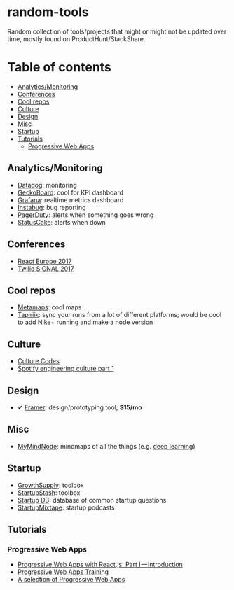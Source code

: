 # random-tools

Random collection of tools/projects that might or might not be updated over time, mostly found on ProductHunt/StackShare.

# Table of contents

- [Analytics/Monitoring](#analytics-monitoring)
- [Conferences](#conferences)
- [Cool repos](#cool-repos)
- [Culture](#culture)
- [Design](#design)
- [Misc](#misc)
- [Startup](#startup)
- [Tutorials](#tutorials)
  - [Progressive Web Apps](#pwa)

<a name="analytics-monitoring"/>

## Analytics/Monitoring
- [Datadog](https://www.datadoghq.com): monitoring
- [GeckoBoard](https://www.geckoboard.com/): cool for KPI dashboard
- [Grafana](https://grafana.com/): realtime metrics dashboard
- [Instabug](https://instabug.com): bug reporting
- [PagerDuty](https://www.pagerduty.com/applications/): alerts when something goes wrong
- [StatusCake](https://www.statuscake.com): alerts when down

<a name="conferences"/>

## Conferences
- [React Europe 2017](https://www.react-europe.org)
- [Twilio SIGNAL 2017](https://www.twilio.com/blog/2017/06/signal-2017-videos-online-now.html)

<a name="cool-repos"/>

## Cool repos
- [Metamaps](https://github.com/metamaps/metamaps): cool maps
- [Tapiriik](https://github.com/cpfair/tapiriik): sync your runs from a lot of different platforms; would be cool to add Nike+ running and make a node version

<a name="culture"/>

## Culture

- [Culture Codes](http://culturecodes.co/)
- [Spotify engineering culture part 1](https://labs.spotify.com/2014/03/27/spotify-engineering-culture-part-1/)

<a name="design"/>

## Design

- ✔ [Framer](https://framer.com): design/prototyping tool; **$15/mo**

<a name="misc"/>

## Misc
- [MyMindNode](https://my.mindnode.com): mindmaps of all the things (e.g. [deep learning](https://my.mindnode.com/wqhKt6rDSZrJR5pVV2TpCv4xnHUsYJf3vZ9SbX7D#-60.8,-450.4,2))

<a name="startup"/>

## Startup

- [GrowthSupply](http://growthsupply.com): toolbox
- [StartupStash](http://startupstash.com/): toolbox
- [Startup DB](http://startupdb.requestsforstartups.com): database of common startup questions
- [StartupMixtape](https://www.startupmixtape.fm/): startup podcasts

<a name="tutorials"/>

## Tutorials

<a name="pwa"/>

### Progressive Web Apps

- [Progressive Web Apps with React.js: Part I — Introduction](https://medium.com/@addyosmani/progressive-web-apps-with-react-js-part-i-introduction-50679aef2b12)
- [Progressive Web Apps Training](https://developers.google.com/web/ilt/pwa/)
- [A selection of Progressive Web Apps](https://pwa.rocks/)
